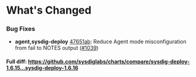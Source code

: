 # What's Changed

### Bug Fixes
- **agent,sysdig-deploy** [47651ab](https://github.com/sysdiglabs/charts/commit/47651ab557dd675a9daf0d3cdb0b758d63735e74): Reduce Agent mode misconfiguration from fail to NOTES output ([#1039](https://github.com/sysdiglabs/charts/issues/1039))

#### Full diff: https://github.com/sysdiglabs/charts/compare/sysdig-deploy-1.6.15...sysdig-deploy-1.6.16
